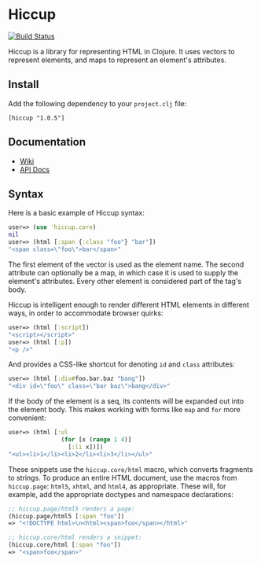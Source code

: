Hiccup
======

[![Build Status](https://travis-ci.org/weavejester/hiccup.svg?branch=master)](https://travis-ci.org/weavejester/hiccup)

Hiccup is a library for representing HTML in Clojure. It uses vectors
to represent elements, and maps to represent an element's attributes.

Install
-------

Add the following dependency to your `project.clj` file:

    [hiccup "1.0.5"]

Documentation
-------------

* [Wiki](https://github.com/weavejester/hiccup/wiki)
* [API Docs](http://weavejester.github.com/hiccup)
    
Syntax
------

Here is a basic example of Hiccup syntax:

```clojure
user=> (use 'hiccup.core)
nil
user=> (html [:span {:class "foo"} "bar"])
"<span class=\"foo\">bar</span>"
```

The first element of the vector is used as the element name. The second
attribute can optionally be a map, in which case it is used to supply
the element's attributes. Every other element is considered part of the
tag's body.

Hiccup is intelligent enough to render different HTML elements in
different ways, in order to accommodate browser quirks:

```clojure
user=> (html [:script])
"<script></script>"
user=> (html [:p])
"<p />"
```

And provides a CSS-like shortcut for denoting `id` and `class`
attributes:

```clojure
user=> (html [:div#foo.bar.baz "bang"])
"<div id=\"foo\" class=\"bar baz\">bang</div>"
```

If the body of the element is a seq, its contents will be expanded out
into the element body. This makes working with forms like `map` and
`for` more convenient:

```clojure
user=> (html [:ul
               (for [x (range 1 4)]
                 [:li x])])
"<ul><li>1</li><li>2</li><li>3</li></ul>"
```

These snippets use the `hiccup.core/html` macro, which converts
fragments to strings. To produce an entire HTML document, use the
macros from `hiccup.page`: `html5`, `xhtml`, and `html4`, as
appropriate. These will, for example, add the appropriate doctypes
and namespace declarations:

```clojure
;; hiccup.page/html5 renders a page:
(hiccup.page/html5 [:span "foo"])
=> "<!DOCTYPE html>\n<html><span>foo</span></html>"

;; hiccup.core/html renders a snippet:
(hiccup.core/html [:span "foo"])
=> "<span>foo</span>"
```
